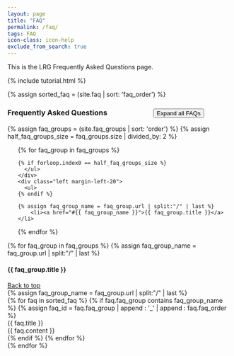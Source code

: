 ```yaml
---
layout: page
title: "FAQ"
permalink: /faq/
tags: FAQ
icon-class: icon-help
exclude_from_search: true
---
```


<a id="top"/>
This is the LRG Frequently Asked Questions page.

{% include tutorial.html %}

{% assign sorted_faq = (site.faq | sort: 'faq_order') %}
<div>
  <h3>Frequently Asked Questions <button class="btn btn-primary btn-sm is-collapsed" style="margin-left:100px" id="item_button" onclick="javascript:show_hide_all('item_title','item_content','item_button');">Expand all FAQs</button></h3>
{% assign faq_groups = (site.faq_groups | sort: 'order') %}
{% assign half_faq_groups_size = faq_groups.size | divided_by: 2 %}
  <div class="clearfix">
    <div class="left">
      <ul>
      
      
  {% for faq_group in faq_groups %}
    
    {% if forloop.index0 == half_faq_groups_size %}
      </ul>
    </div>
    <div class="left margin-left-20">
      <ul>
    {% endif %}

    {% assign faq_group_name = faq_group.url | split:"/" | last %}
        <li><a href="#{{ faq_group_name }}">{{ faq_group.title }}</a></li>

  {% endfor %}
      </ul>
    </div>
  </div>

{% for faq_group in faq_groups %}
  {% assign faq_group_name = faq_group.url | split:"/" | last %}
  <div class="item_section_title clearfix" id="{{ faq_group_name }}">
    <div class="left"><h4 class="lrg_dark">{{ faq_group.title }}</h4></div>
    <div class="right" style="margin-right:5px"><a class="icon-next-page close-icon-5 rotate-icon-270" href="#top">Back to top</a></div>
  </div>
  {% assign faq_group_name = faq_group.url | split:"/" | last %}
  <div>
  {% for faq in sorted_faq %}
    {% if faq.faq_group contains faq_group_name %}
      {% assign faq_id = faq.faq_group | append : '_' | append : faq.faq_order %}
      <div class="item_entry">
        <div class="item_title close-icon-5 icon-collapse-closed" id="{{ faq_id }}_button" onclick="javascript:show_hide('{{ faq_id }}')">
          {{ faq.title }}
        </div>
        <div class="item_content" id="{{ faq_id }}">
          {{ faq.content }}
        </div>
    </div>
    {% endif %}
  {% endfor %}
  </div>
{% endfor %}
</div>
